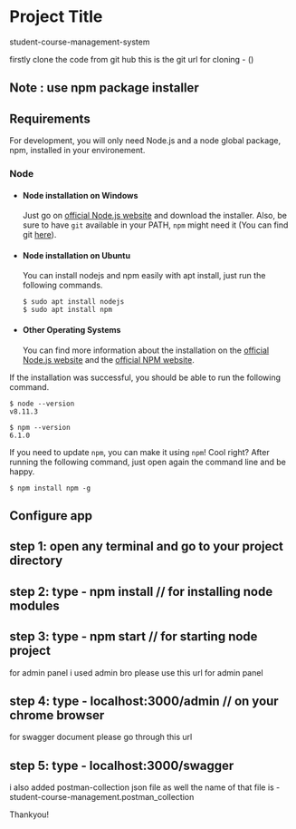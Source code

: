 # Project Title

student-course-management-system

firstly clone the code from git hub
this is the git url for cloning - ()

Note : use npm package installer
---
## Requirements

For development, you will only need Node.js and a node global package, npm, installed in your environement.

### Node
- #### Node installation on Windows

  Just go on [official Node.js website](https://nodejs.org/) and download the installer.
Also, be sure to have `git` available in your PATH, `npm` might need it (You can find git [here](https://git-scm.com/)).

- #### Node installation on Ubuntu

  You can install nodejs and npm easily with apt install, just run the following commands.

      $ sudo apt install nodejs
      $ sudo apt install npm

- #### Other Operating Systems
  You can find more information about the installation on the [official Node.js website](https://nodejs.org/) and the [official NPM website](https://npmjs.org/).

If the installation was successful, you should be able to run the following command.

    $ node --version
    v8.11.3

    $ npm --version
    6.1.0

If you need to update `npm`, you can make it using `npm`! Cool right? After running the following command, just open again the command line and be happy.

    $ npm install npm -g



## Configure app

## step 1: open any terminal and go to your project directory
## step 2: type - npm install   // for installing node modules
## step 3: type - npm start // for starting node project

for admin panel i used admin bro
please use this url for admin panel

## step 4: type - localhost:3000/admin  // on your chrome browser

for swagger document 
please go through this url

## step 5: type - localhost:3000/swagger


i also added postman-collection json file as well
the name of that file is - student-course-management.postman_collection

Thankyou!





